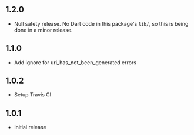 ## 1.2.0

- Null safety release. No Dart code in this package's `lib/`, so this is being
done in a minor release.

## 1.1.0

- Add ignore for uri_has_not_been_generated errors

## 1.0.2

- Setup Travis CI

## 1.0.1

- Initial release
